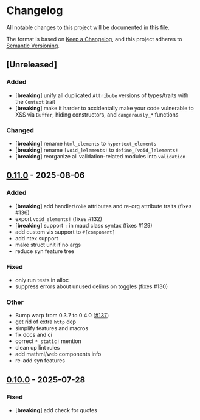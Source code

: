 # Changelog

All notable changes to this project will be documented in this file.

The format is based on [Keep a Changelog](https://keepachangelog.com/en/1.0.0/),
and this project adheres to [Semantic Versioning](https://semver.org/spec/v2.0.0.html).

## [Unreleased]

### Added

- [**breaking**] unify all duplicated `Attribute` versions of types/traits with the `Context` trait
- [**breaking**] make it harder to accidentally make your code vulnerable to XSS via `Buffer`, hiding
  constructors, and `dangerously_*` functions

### Changed

- [**breaking**] rename `html_elements` to `hypertext_elements`
- [**breaking**] rename `[void_]elements!` to `define_[void_]elements!`
- [**breaking**] reorganize all validation-related modules into `validation`

## [0.11.0](https://github.com/vidhanio/hypertext/compare/hypertext-v0.10.0...hypertext-v0.11.0) - 2025-08-06

### Added

- [**breaking**] add handler/`role` attributes and re-org attribute traits (fixes #136)
- export `void_elements!` (fixes #132)
- [**breaking**] support `:` in maud class syntax (fixes #129)
- add custom vis support to `#[component]`
- add ntex support
- make struct unit if no args
- reduce syn feature tree

### Fixed

- only run tests in alloc
- suppress errors about unused delims on toggles (fixes #130)

### Other

- Bump warp from 0.3.7 to 0.4.0 ([#137](https://github.com/vidhanio/hypertext/pull/137))
- get rid of extra `http` dep
- simplify features and macros
- fix docs and ci
- correct `*_static!` mention
- clean up lint rules
- add mathml/web components info
- re-add syn features

## [0.10.0](https://github.com/vidhanio/hypertext/compare/hypertext-v0.9.0...hypertext-v0.10.0) - 2025-07-28

### Fixed

- [**breaking**] add check for quotes
